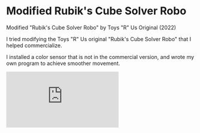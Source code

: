# Modified Rubik's Cube Solver Robo

Modified "Rubik's Cube Solver Robo" by Toys "R" Us Original (2022)





I tried modifying the Toys "R" Us original "Rubik's Cube Solver Robo" that I helped commercialize.

I installed a color sensor that is not in the commercial version, and wrote my own program to achieve smoother movement.

<div class="youtube">
<iframe src="https://www.youtube.com/embed/dRP_v130jLI" title="YouTube video player" frameborder="0" allow="accelerometer; autoplay; clipboard-write; encrypted-media; gyroscope; picture-in-picture" allowfullscreen></iframe>
</div>




